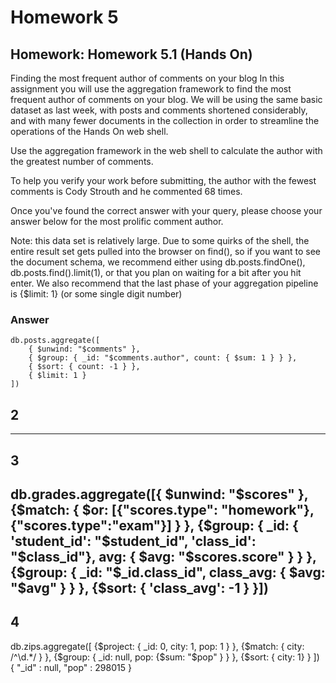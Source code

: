 # Homework 5
## Homework: Homework 5.1 (Hands On)

Finding the most frequent author of comments on your blog
In this assignment you will use the aggregation framework to find the most frequent author of comments on your blog. We will be using the same basic dataset as last week, with posts and comments shortened considerably, and with many fewer documents in the collection in order to streamline the operations of the Hands On web shell. 

Use the aggregation framework in the web shell to calculate the author with the greatest number of comments. 

To help you verify your work before submitting, the author with the fewest comments is Cody Strouth and he commented 68 times. 

Once you've found the correct answer with your query, please choose your answer below for the most prolific comment author. 

Note: this data set is relatively large. Due to some quirks of the shell, the entire result set gets pulled into the browser on find(), so if you want to see the document schema, we recommend either using db.posts.findOne(), db.posts.find().limit(1), or that you plan on waiting for a bit after you hit enter. We also recommend that the last phase of your aggregation pipeline is {$limit: 1} (or some single digit number) 

### Answer
    db.posts.aggregate([
        { $unwind: "$comments" },
        { $group: { _id: "$comments.author", count: { $sum: 1 } } },
        { $sort: { count: -1 } },
        { $limit: 1 }
    ])

## 2
---
## 3
db.grades.aggregate([{ $unwind: "$scores" }, {$match: { $or: [{"scores.type": "homework"},{"scores.type":"exam"}] } }, {$group: { _id: { 'student_id': "$student_id", 'class_id': "$class_id"}, avg: { $avg: "$scores.score" } } }, {$group: { _id: "$_id.class_id", class_avg: { $avg: "$avg" } } }, {$sort: { 'class_avg': -1 } }])
---
## 4
db.zips.aggregate([ {$project: { _id: 0, city: 1, pop: 1 } }, {$match: { city: /^\d.*/ } }, {$group: { _id: null, pop: {$sum: "$pop" } } }, {$sort: { city: 1} } ])
{ "_id" : null, "pop" : 298015 }
